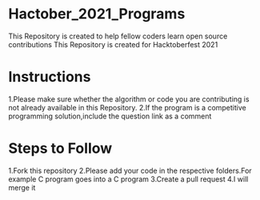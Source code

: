 # Hactober_2021_Programs
This Repository is created to help fellow coders learn open source contributions 
This Repository is created for Hacktoberfest 2021
# Instructions
1.Please make sure whether the algorithm or code you are contributing is not already available in this Repository.
2.If the program is a competitive programming solution,include the question link as a comment 
# Steps to Follow
1.Fork this repository
2.Please add your code in the respective folders.For example C program goes into a C program
3.Create a pull request
4.I will merge it
